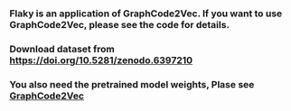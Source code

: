 ### Flaky is an application of GraphCode2Vec. If you want to use GraphCode2Vec, please see the code for details.
### Download dataset from https://doi.org/10.5281/zenodo.6397210
### You also need the pretrained model weights, Plase see [GraphCode2Vec](https://github.com/graphcode2vec/graphcode2vec/)
